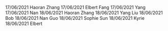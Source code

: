 17/06/2021 Haoran Zhang
17/06/2021 Elbert Fang
17/06/2021 Yang
17/06/2021 Nan
18/06/2021 Haoran Zhang
18/06/2021 Yang Liu
18/06/2021 Bob
18/06/2021 Nan Guo
18/06/2021 Sophie Sun
18/06/2021 Kyrie
18/06/2021 Elbert